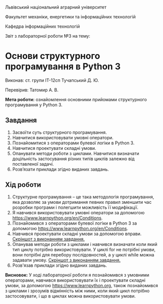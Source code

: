 Львівський національний аграрний університет

Факультет механіки, енергетики та інформаційних технологій

Кафедра інформаційних технологій

Звіт з лабораторної роботи №3
на тему: 

# Основи структурного програмування в Python 3

Виконав: ст. групи ІТ-12сп Тучапський Д. Ю.

Перевірив: Татомир А. В.

**Мета роботи:** ознайомлення основними прийомами структурного програмування у Python 3.

## Завдання
1. Засвоїти суть структурного програмування.
2. Навчитися використовувати умовні оператори.
3. Познайомитися з операторами булевої логіки в Python 3.
4. Навчитися проектувати складні умови.
5. Опанувати методи роботи з циклами. Навчитися визначати доцільність
застосування різних типів циклів залежно від поставленої задачі.
6. Розв’язати приклади згідно виданих завдань.

## Хід роботи
1. Структурне програмування – це така методологія програмування, яка дозволяє за умови дотримання певних правил зменшити час розробки програми і полегшити можливість її модифікації.
2. Я навчився використовувати умовні оператори за допомогою https://www.learnpython.org/en/Conditions.
3. Познайомився з операторами булевої логіки в Python 3 за допомогою https://www.learnpython.org/en/Conditions.
4. Навчився проектувати складні умови за допомогою вправи.
[Скріншот з виконанням завдання.](./1.png)
5. Опанував методи роботи з циклами і навчився визначати коли який тип циклу потрібно використовувати. У циклі for не потрібні умови, вони потрібні для перебору послідовностей, а у циклі while можна задавати умову.
[Скріншот з виконанням завдання.](./2.png)
6. Розв'язав приклади згідно виданих завдань.

**Висновок:** У ході лабораторної роботи я познайомився з умовними операторами, навчився використовувати їх і проектувати складні умови, за допомогою https://www.learnpython.org, також познайомився з циклами і зрозумів відмінність між ними, коли який цикл потрібно застосовувати, і що в циклах можна використовувати умови.